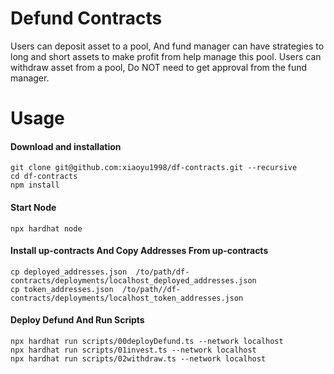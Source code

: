 # Defund Contracts

Users can deposit asset to a pool, And fund manager can have strategies to long and short assets to make profit from help manage this pool. Users can withdraw asset from a pool, Do NOT need to get approval from the fund manager.


# Usage
#### Download and installation

```shell
git clone git@github.com:xiaoyu1998/df-contracts.git --recursive
cd df-contracts
npm install
```
#### Start Node
```shell
npx hardhat node
```
#### Install up-contracts And Copy Addresses From up-contracts
```
cp deployed_addresses.json  /to/path/df-contracts/deployments/localhost_deployed_addresses.json
cp token_addresses.json  /to/path//df-contracts/deployments/localhost_token_addresses.json
```
#### Deploy Defund And Run Scripts
```shell
npx hardhat run scripts/00deployDefund.ts --network localhost
npx hardhat run scripts/01invest.ts --network localhost
npx hardhat run scripts/02withdraw.ts --network localhost
```